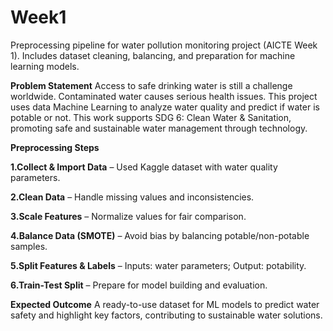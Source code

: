 # Week1
Preprocessing pipeline for water pollution monitoring project (AICTE Week 1). Includes dataset cleaning, balancing, and preparation for machine learning models.


**Problem Statement**
Access to safe drinking water is still a challenge worldwide. Contaminated water causes serious health issues. This project uses data Machine Learning to analyze water quality and predict if water is potable or not.
This work supports SDG 6: Clean Water & Sanitation, promoting safe and sustainable water management through technology.

**Preprocessing Steps**

**1.Collect & Import Data** – Used Kaggle dataset with water quality parameters.

**2.Clean Data** – Handle missing values and inconsistencies. 

**3.Scale Features** – Normalize values for fair comparison.

**4.Balance Data (SMOTE)** – Avoid bias by balancing potable/non-potable samples.

**5.Split Features & Labels** – Inputs: water parameters; Output: potability.

**6.Train-Test Split** – Prepare for model building and evaluation.

**Expected Outcome**
A ready-to-use dataset for ML models to predict water safety and highlight key factors, contributing to sustainable water solutions.
